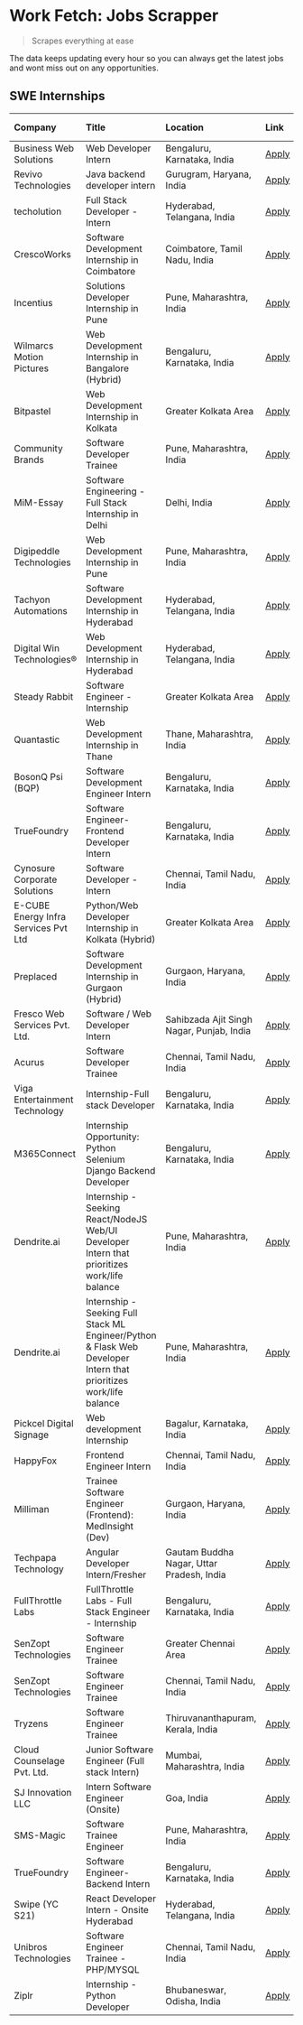 # Work Fetch: Jobs Scrapper
> Scrapes everything at ease

The data keeps updating every hour so you can always get the latest jobs and wont miss out on any opportunities.

## SWE Internships
<!--START_SECTION:workfetch-->
| Company                              | Title                                                                                                              | Location                                  | Link                                                                                                                                                                                                                                                                                                                              | Date Posted   |
|:-------------------------------------|:-------------------------------------------------------------------------------------------------------------------|:------------------------------------------|:----------------------------------------------------------------------------------------------------------------------------------------------------------------------------------------------------------------------------------------------------------------------------------------------------------------------------------|:--------------|
| Business Web Solutions               | Web Developer Intern                                                                                               | Bengaluru, Karnataka, India               | [Apply](https://in.linkedin.com/jobs/view/web-developer-intern-at-business-web-solutions-3906717928?position=16&pageNum=0&refId=quaAXFHtsZA7xXrItcb7Eg%3D%3D&trackingId=OAh0e2YdvJGdTPk8OFTjtw%3D%3D&trk=public_jobs_jserp-result_search-card)                                                                                    | 2024-04-20    |
| Revivo Technologies                  | Java backend developer intern                                                                                      | Gurugram, Haryana, India                  | [Apply](https://in.linkedin.com/jobs/view/java-backend-developer-intern-at-revivo-technologies-3906034446?position=24&pageNum=0&refId=quaAXFHtsZA7xXrItcb7Eg%3D%3D&trackingId=xzmDXk83W7HvRiFNs7yydg%3D%3D&trk=public_jobs_jserp-result_search-card)                                                                              | 2024-04-19    |
| techolution                          | Full Stack Developer - Intern                                                                                      | Hyderabad, Telangana, India               | [Apply](https://in.linkedin.com/jobs/view/full-stack-developer-intern-at-techolution-3904814977?position=26&pageNum=0&refId=quaAXFHtsZA7xXrItcb7Eg%3D%3D&trackingId=2LzkzAS9JfDJMtFVptHxaQ%3D%3D&trk=public_jobs_jserp-result_search-card)                                                                                        | 2024-04-18    |
| CrescoWorks                          | Software Development Internship in Coimbatore                                                                      | Coimbatore, Tamil Nadu, India             | [Apply](https://in.linkedin.com/jobs/view/software-development-internship-in-coimbatore-at-crescoworks-3904327953?position=5&pageNum=0&refId=quaAXFHtsZA7xXrItcb7Eg%3D%3D&trackingId=SngdLHTfIsg8ASfpZeiBWw%3D%3D&trk=public_jobs_jserp-result_search-card)                                                                       | 2024-04-17    |
| Incentius                            | Solutions Developer Internship in Pune                                                                             | Pune, Maharashtra, India                  | [Apply](https://in.linkedin.com/jobs/view/solutions-developer-internship-in-pune-at-incentius-3904329499?position=12&pageNum=0&refId=quaAXFHtsZA7xXrItcb7Eg%3D%3D&trackingId=LvqljwwfMmECy6AnONUOng%3D%3D&trk=public_jobs_jserp-result_search-card)                                                                               | 2024-04-17    |
| Wilmarcs Motion Pictures             | Web Development Internship in Bangalore (Hybrid)                                                                   | Bengaluru, Karnataka, India               | [Apply](https://in.linkedin.com/jobs/view/web-development-internship-in-bangalore-hybrid-at-wilmarcs-motion-pictures-3904333111?position=36&pageNum=0&refId=quaAXFHtsZA7xXrItcb7Eg%3D%3D&trackingId=BK4nGfLERXLY4mFwL5cp5g%3D%3D&trk=public_jobs_jserp-result_search-card)                                                        | 2024-04-17    |
| Bitpastel                            | Web Development Internship in Kolkata                                                                              | Greater Kolkata Area                      | [Apply](https://in.linkedin.com/jobs/view/web-development-internship-in-kolkata-at-bitpastel-3903194722?position=53&pageNum=0&refId=quaAXFHtsZA7xXrItcb7Eg%3D%3D&trackingId=Su%2Fd3bIS8NKvZpNrglFqfw%3D%3D&trk=public_jobs_jserp-result_search-card)                                                                              | 2024-04-16    |
| Community Brands                     | Software Developer Trainee                                                                                         | Pune, Maharashtra, India                  | [Apply](https://in.linkedin.com/jobs/view/software-developer-trainee-at-community-brands-3899630827?position=14&pageNum=0&refId=quaAXFHtsZA7xXrItcb7Eg%3D%3D&trackingId=7uS995E4SUCuWR1DRGdufA%3D%3D&trk=public_jobs_jserp-result_search-card)                                                                                    | 2024-04-15    |
| MiM-Essay                            | Software Engineering - Full Stack Internship in Delhi                                                              | Delhi, India                              | [Apply](https://in.linkedin.com/jobs/view/software-engineering-full-stack-internship-in-delhi-at-mim-essay-3901647332?position=18&pageNum=0&refId=quaAXFHtsZA7xXrItcb7Eg%3D%3D&trackingId=exisAKaUMmy6j0nWb9HstQ%3D%3D&trk=public_jobs_jserp-result_search-card)                                                                  | 2024-04-15    |
| Digipeddle Technologies              | Web Development Internship in Pune                                                                                 | Pune, Maharashtra, India                  | [Apply](https://in.linkedin.com/jobs/view/web-development-internship-in-pune-at-digipeddle-technologies-3898605884?position=35&pageNum=0&refId=quaAXFHtsZA7xXrItcb7Eg%3D%3D&trackingId=8WYJnXTZnKCrvHevk9DkSw%3D%3D&trk=public_jobs_jserp-result_search-card)                                                                     | 2024-04-13    |
| Tachyon Automations                  | Software Development Internship in Hyderabad                                                                       | Hyderabad, Telangana, India               | [Apply](https://in.linkedin.com/jobs/view/software-development-internship-in-hyderabad-at-tachyon-automations-3896969464?position=22&pageNum=0&refId=quaAXFHtsZA7xXrItcb7Eg%3D%3D&trackingId=F8PBAGdCSIdoQsYr8Br6fQ%3D%3D&trk=public_jobs_jserp-result_search-card)                                                               | 2024-04-12    |
| Digital Win Technologies®            | Web Development Internship in Hyderabad                                                                            | Hyderabad, Telangana, India               | [Apply](https://in.linkedin.com/jobs/view/web-development-internship-in-hyderabad-at-digital-win-technologies%C2%AE-3893193501?position=46&pageNum=0&refId=quaAXFHtsZA7xXrItcb7Eg%3D%3D&trackingId=49ZmeGjE9v%2B4v8fV1NvzwQ%3D%3D&trk=public_jobs_jserp-result_search-card)                                                       | 2024-04-10    |
| Steady Rabbit                        | Software Engineer - Internship                                                                                     | Greater Kolkata Area                      | [Apply](https://in.linkedin.com/jobs/view/software-engineer-internship-at-steady-rabbit-3885171077?position=4&pageNum=0&refId=quaAXFHtsZA7xXrItcb7Eg%3D%3D&trackingId=KCz22mmOINLxjfxzNQC45A%3D%3D&trk=public_jobs_jserp-result_search-card)                                                                                      | 2024-04-08    |
| Quantastic                           | Web Development Internship in Thane                                                                                | Thane, Maharashtra, India                 | [Apply](https://in.linkedin.com/jobs/view/web-development-internship-in-thane-at-quantastic-3888221292?position=54&pageNum=0&refId=quaAXFHtsZA7xXrItcb7Eg%3D%3D&trackingId=g9ulPoOR4vePCXmvMR1gmQ%3D%3D&trk=public_jobs_jserp-result_search-card)                                                                                 | 2024-04-08    |
| BosonQ Psi (BQP)                     | Software Development Engineer Intern                                                                               | Bengaluru, Karnataka, India               | [Apply](https://in.linkedin.com/jobs/view/software-development-engineer-intern-at-bosonq-psi-bqp-3888328596?position=21&pageNum=0&refId=quaAXFHtsZA7xXrItcb7Eg%3D%3D&trackingId=xemTAqaQBSBLlrQE2SugeA%3D%3D&trk=public_jobs_jserp-result_search-card)                                                                            | 2024-04-06    |
| TrueFoundry                          | Software Engineer- Frontend Developer Intern                                                                       | Bengaluru, Karnataka, India               | [Apply](https://in.linkedin.com/jobs/view/software-engineer-frontend-developer-intern-at-truefoundry-3887320206?position=11&pageNum=0&refId=quaAXFHtsZA7xXrItcb7Eg%3D%3D&trackingId=FIu7QdYsOVinzvQ9bQnFnA%3D%3D&trk=public_jobs_jserp-result_search-card)                                                                        | 2024-04-05    |
| Cynosure Corporate Solutions         | Software Developer -Intern                                                                                         | Chennai, Tamil Nadu, India                | [Apply](https://in.linkedin.com/jobs/view/software-developer-intern-at-cynosure-corporate-solutions-3884767755?position=13&pageNum=0&refId=quaAXFHtsZA7xXrItcb7Eg%3D%3D&trackingId=TKgXeu0auNhdBAhFO3%2F9JQ%3D%3D&trk=public_jobs_jserp-result_search-card)                                                                       | 2024-04-04    |
| E-CUBE Energy Infra Services Pvt Ltd | Python/Web Developer Internship in Kolkata (Hybrid)                                                                | Greater Kolkata Area                      | [Apply](https://in.linkedin.com/jobs/view/python-web-developer-internship-in-kolkata-hybrid-at-e-cube-energy-infra-services-pvt-ltd-3882160442?position=7&pageNum=0&refId=quaAXFHtsZA7xXrItcb7Eg%3D%3D&trackingId=Xf%2BAbkU%2FmV4IJ8W4TRp9Mg%3D%3D&trk=public_jobs_jserp-result_search-card)                                      | 2024-04-02    |
| Preplaced                            | Software Development Internship in Gurgaon (Hybrid)                                                                | Gurgaon, Haryana, India                   | [Apply](https://in.linkedin.com/jobs/view/software-development-internship-in-gurgaon-hybrid-at-preplaced-3880567870?position=19&pageNum=0&refId=quaAXFHtsZA7xXrItcb7Eg%3D%3D&trackingId=HgajHBD43Cu9Oe27HWykUg%3D%3D&trk=public_jobs_jserp-result_search-card)                                                                    | 2024-04-01    |
| Fresco Web Services Pvt. Ltd.        | Software / Web Developer Intern                                                                                    | Sahibzada Ajit Singh Nagar, Punjab, India | [Apply](https://in.linkedin.com/jobs/view/software-web-developer-intern-at-fresco-web-services-pvt-ltd-3880552598?position=48&pageNum=0&refId=quaAXFHtsZA7xXrItcb7Eg%3D%3D&trackingId=a6dw9UUHu0dEgN5FaSr1Rg%3D%3D&trk=public_jobs_jserp-result_search-card)                                                                      | 2024-04-01    |
| Acurus                               | Software Developer Trainee                                                                                         | Chennai, Tamil Nadu, India                | [Apply](https://in.linkedin.com/jobs/view/software-developer-trainee-at-acurus-3871400616?position=15&pageNum=0&refId=quaAXFHtsZA7xXrItcb7Eg%3D%3D&trackingId=9L64yinWO7ETc8vNsJNGJw%3D%3D&trk=public_jobs_jserp-result_search-card)                                                                                              | 2024-03-26    |
| Viga Entertainment Technology        | Internship-Full stack Developer                                                                                    | Bengaluru, Karnataka, India               | [Apply](https://in.linkedin.com/jobs/view/internship-full-stack-developer-at-viga-entertainment-technology-3870669789?position=20&pageNum=0&refId=quaAXFHtsZA7xXrItcb7Eg%3D%3D&trackingId=1QiUn6Y9g9Fx9U2Yjg1dFA%3D%3D&trk=public_jobs_jserp-result_search-card)                                                                  | 2024-03-25    |
| M365Connect                          | Internship Opportunity: Python Selenium Django Backend Developer                                                   | Bengaluru, Karnataka, India               | [Apply](https://in.linkedin.com/jobs/view/internship-opportunity-python-selenium-django-backend-developer-at-m365connect-3868219387?position=59&pageNum=0&refId=quaAXFHtsZA7xXrItcb7Eg%3D%3D&trackingId=IhEmjeFtnTgfgBuiXabVew%3D%3D&trk=public_jobs_jserp-result_search-card)                                                    | 2024-03-24    |
| Dendrite.ai                          | Internship - Seeking React/NodeJS Web/UI Developer Intern that prioritizes work/life balance                       | Pune, Maharashtra, India                  | [Apply](https://in.linkedin.com/jobs/view/internship-seeking-react-nodejs-web-ui-developer-intern-that-prioritizes-work-life-balance-at-dendrite-ai-3853583200?position=29&pageNum=0&refId=quaAXFHtsZA7xXrItcb7Eg%3D%3D&trackingId=jk85EapB4%2FgemF1GMAf8Eg%3D%3D&trk=public_jobs_jserp-result_search-card)                       | 2024-03-12    |
| Dendrite.ai                          | Internship - Seeking Full Stack ML Engineer/Python & Flask Web Developer Intern that prioritizes work/life balance | Pune, Maharashtra, India                  | [Apply](https://in.linkedin.com/jobs/view/internship-seeking-full-stack-ml-engineer-python-flask-web-developer-intern-that-prioritizes-work-life-balance-at-dendrite-ai-3853583202?position=58&pageNum=0&refId=quaAXFHtsZA7xXrItcb7Eg%3D%3D&trackingId=HP%2BsijXs%2FOTljdt9lrBrGg%3D%3D&trk=public_jobs_jserp-result_search-card) | 2024-03-12    |
| Pickcel Digital Signage              | Web development Internship                                                                                         | Bagalur, Karnataka, India                 | [Apply](https://in.linkedin.com/jobs/view/web-development-internship-at-pickcel-digital-signage-3849506118?position=47&pageNum=0&refId=quaAXFHtsZA7xXrItcb7Eg%3D%3D&trackingId=Bc%2BhJxKIRigy3x19nWCLjQ%3D%3D&trk=public_jobs_jserp-result_search-card)                                                                           | 2024-03-08    |
| HappyFox                             | Frontend Engineer Intern                                                                                           | Chennai, Tamil Nadu, India                | [Apply](https://in.linkedin.com/jobs/view/frontend-engineer-intern-at-happyfox-3848357951?position=44&pageNum=0&refId=quaAXFHtsZA7xXrItcb7Eg%3D%3D&trackingId=2MfzzNSauxVzRfEv03aitQ%3D%3D&trk=public_jobs_jserp-result_search-card)                                                                                              | 2024-03-07    |
| Milliman                             | Trainee Software Engineer (Frontend): MedInsight (Dev)                                                             | Gurgaon, Haryana, India                   | [Apply](https://in.linkedin.com/jobs/view/trainee-software-engineer-frontend-medinsight-dev-at-milliman-3792874280?position=8&pageNum=0&refId=quaAXFHtsZA7xXrItcb7Eg%3D%3D&trackingId=afG30Pe2ZskzTTx1KfGxPw%3D%3D&trk=public_jobs_jserp-result_search-card)                                                                      | 2024-03-01    |
| Techpapa Technology                  | Angular Developer Intern/Fresher                                                                                   | Gautam Buddha Nagar, Uttar Pradesh, India | [Apply](https://in.linkedin.com/jobs/view/angular-developer-intern-fresher-at-techpapa-technology-3834305862?position=51&pageNum=0&refId=quaAXFHtsZA7xXrItcb7Eg%3D%3D&trackingId=AHwiuwCfdvEEMIVaUOVRiQ%3D%3D&trk=public_jobs_jserp-result_search-card)                                                                           | 2024-02-20    |
| FullThrottle Labs                    | FullThrottle Labs - Full Stack Engineer - Internship                                                               | Bengaluru, Karnataka, India               | [Apply](https://in.linkedin.com/jobs/view/fullthrottle-labs-full-stack-engineer-internship-at-fullthrottle-labs-3829636016?position=50&pageNum=0&refId=quaAXFHtsZA7xXrItcb7Eg%3D%3D&trackingId=%2BIGLTITGaqTad8zgluvl%2FQ%3D%3D&trk=public_jobs_jserp-result_search-card)                                                         | 2024-02-17    |
| SenZopt Technologies                 | Software Engineer Trainee                                                                                          | Greater Chennai Area                      | [Apply](https://in.linkedin.com/jobs/view/software-engineer-trainee-at-senzopt-technologies-3827688781?position=28&pageNum=0&refId=quaAXFHtsZA7xXrItcb7Eg%3D%3D&trackingId=O3COACHsmDG1B92StTXD7w%3D%3D&trk=public_jobs_jserp-result_search-card)                                                                                 | 2024-02-12    |
| SenZopt Technologies                 | Software Engineer Trainee                                                                                          | Chennai, Tamil Nadu, India                | [Apply](https://in.linkedin.com/jobs/view/software-engineer-trainee-at-senzopt-technologies-3827686880?position=43&pageNum=0&refId=quaAXFHtsZA7xXrItcb7Eg%3D%3D&trackingId=TFLzpjk881D5AyL0TtKnWg%3D%3D&trk=public_jobs_jserp-result_search-card)                                                                                 | 2024-02-12    |
| Tryzens                              | Software Engineer Trainee                                                                                          | Thiruvananthapuram, Kerala, India         | [Apply](https://in.linkedin.com/jobs/view/software-engineer-trainee-at-tryzens-3809363491?position=30&pageNum=0&refId=quaAXFHtsZA7xXrItcb7Eg%3D%3D&trackingId=l74fciFwjsnO5bYIxEG5mQ%3D%3D&trk=public_jobs_jserp-result_search-card)                                                                                              | 2024-01-18    |
| Cloud Counselage Pvt. Ltd.           | Junior Software Engineer (Full stack Intern)                                                                       | Mumbai, Maharashtra, India                | [Apply](https://in.linkedin.com/jobs/view/junior-software-engineer-full-stack-intern-at-cloud-counselage-pvt-ltd-3803132814?position=23&pageNum=0&refId=quaAXFHtsZA7xXrItcb7Eg%3D%3D&trackingId=CincMAmORAso0wkzHCVKpA%3D%3D&trk=public_jobs_jserp-result_search-card)                                                            | 2024-01-11    |
| SJ Innovation LLC                    | Intern Software Engineer (Onsite)                                                                                  | Goa, India                                | [Apply](https://in.linkedin.com/jobs/view/intern-software-engineer-onsite-at-sj-innovation-llc-3799959011?position=38&pageNum=0&refId=quaAXFHtsZA7xXrItcb7Eg%3D%3D&trackingId=zsOSRY1uEFjLDmOu3nNnEw%3D%3D&trk=public_jobs_jserp-result_search-card)                                                                              | 2024-01-11    |
| SMS-Magic                            | Software Trainee Engineer                                                                                          | Pune, Maharashtra, India                  | [Apply](https://in.linkedin.com/jobs/view/software-trainee-engineer-at-sms-magic-3761409781?position=25&pageNum=0&refId=quaAXFHtsZA7xXrItcb7Eg%3D%3D&trackingId=CkUsA6Y%2Bl8GFGu%2Bn1tDBLQ%3D%3D&trk=public_jobs_jserp-result_search-card)                                                                                        | 2023-11-16    |
| TrueFoundry                          | Software Engineer-Backend Intern                                                                                   | Bengaluru, Karnataka, India               | [Apply](https://in.linkedin.com/jobs/view/software-engineer-backend-intern-at-truefoundry-3779508170?position=27&pageNum=0&refId=quaAXFHtsZA7xXrItcb7Eg%3D%3D&trackingId=jAQe3vSZ28BnAxtbPTMesg%3D%3D&trk=public_jobs_jserp-result_search-card)                                                                                   | 2023-11-10    |
| Swipe (YC S21)                       | React Developer Intern - Onsite Hyderabad                                                                          | Hyderabad, Telangana, India               | [Apply](https://in.linkedin.com/jobs/view/react-developer-intern-onsite-hyderabad-at-swipe-yc-s21-3737600089?position=32&pageNum=0&refId=quaAXFHtsZA7xXrItcb7Eg%3D%3D&trackingId=3a3LQmYJe2VNrddayJHykQ%3D%3D&trk=public_jobs_jserp-result_search-card)                                                                           | 2023-10-13    |
| Unibros Technologies                 | Software Engineer Trainee - PHP/MYSQL                                                                              | Chennai, Tamil Nadu, India                | [Apply](https://in.linkedin.com/jobs/view/software-engineer-trainee-php-mysql-at-unibros-technologies-3656599241?position=31&pageNum=0&refId=quaAXFHtsZA7xXrItcb7Eg%3D%3D&trackingId=1rJCR4EGAf9x3Hr5pwUTkQ%3D%3D&trk=public_jobs_jserp-result_search-card)                                                                       | 2023-06-12    |
| Ziplr                                | Internship - Python Developer                                                                                      | Bhubaneswar, Odisha, India                | [Apply](https://in.linkedin.com/jobs/view/internship-python-developer-at-ziplr-3645677592?position=56&pageNum=0&refId=quaAXFHtsZA7xXrItcb7Eg%3D%3D&trackingId=yuArHGsnpJ3%2BNoF8ZzSWdA%3D%3D&trk=public_jobs_jserp-result_search-card)                                                                                            | 2023-06-02    |
<!--END_SECTION:workfetch-->
